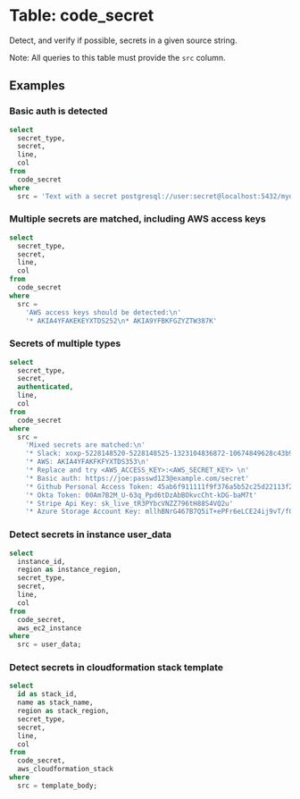 # Table: code_secret

Detect, and verify if possible, secrets in a given source string.

Note: All queries to this table must provide the `src` column.

## Examples

### Basic auth is detected

```sql
select
  secret_type,
  secret,
  line,
  col
from
  code_secret
where
  src = 'Text with a secret postgresql://user:secret@localhost:5432/mydb.'
```

### Multiple secrets are matched, including AWS access keys

```sql
select
  secret_type,
  secret,
  line,
  col
from
  code_secret
where
  src =
    'AWS access keys should be detected:\n'
    '* AKIA4YFAKEKEYXTDS252\n* AKIA9YFBKFGZYZTW387K'
```

### Secrets of multiple types

```sql
select
  secret_type,
  secret,
  authenticated,
  line,
  col
from
  code_secret
where
  src =
    'Mixed secrets are matched:\n'
    '* Slack: xoxp-5228148520-5228148525-1323104836872-10674849628c43b9d4b4660f7f9a7b65\n'
    '* AWS: AKIA4YFAKFKFYXTDS353\n'
    '* Replace and try <AWS_ACCESS_KEY>:<AWS_SECRET_KEY> \n'
    '* Basic auth: https://joe:passwd123@example.com/secret'
    '* Github Personal Access Token: 45ab6f911111f9f376a5b52c25d22113f2b45fa1'
    '* Okta Token: 00Am7B2M_U-63q_Ppd6tDzAbBOkvcCht-kDG-baM7t'
    '* Stripe Api Key: sk_live_tR3PYbcVNZZ796tH88S4VQ2u'
    '* Azure Storage Account Key: mllhBNrG467B7Q5iT+ePFr6eLCE24ij9vT/fCeckOunfqzoGm8k5X9vKCphDaO81gmuzr89ldN+gKB0vlEHahg=='
```

### Detect secrets in instance user_data

```sql
select
  instance_id,
  region as instance_region,
  secret_type,
  secret,
  line,
  col
from
  code_secret,
  aws_ec2_instance
where
  src = user_data;
```

### Detect secrets in cloudformation stack template

```sql
select
  id as stack_id,
  name as stack_name,
  region as stack_region,
  secret_type,
  secret,
  line,
  col
from
  code_secret,
  aws_cloudformation_stack
where
  src = template_body;
```

